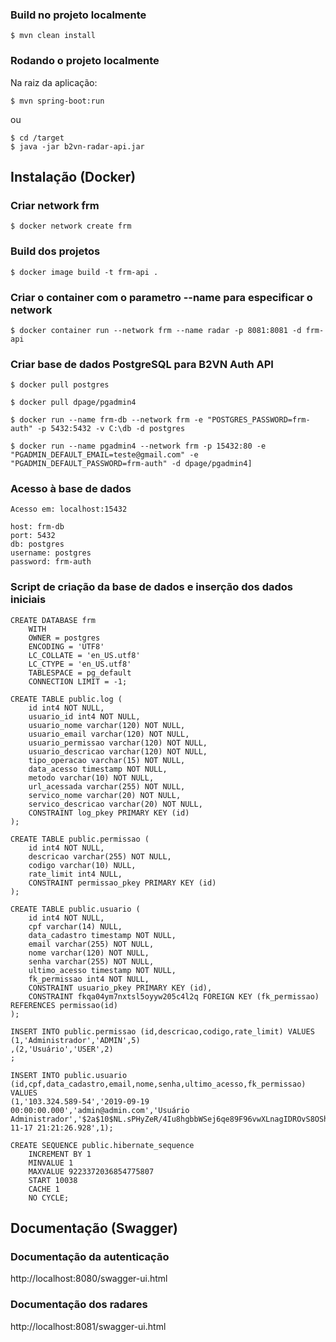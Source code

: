 
    
### Build no projeto localmente

    $ mvn clean install

### Rodando o projeto localmente

Na raiz da aplicação: 

    $ mvn spring-boot:run

ou

    $ cd /target
    $ java -jar b2vn-radar-api.jar



## Instalação (Docker)


###  Criar network frm
    $ docker network create frm

### Build dos projetos
 
    $ docker image build -t frm-api .


### Criar o container com o parametro --name para especificar o network

    $ docker container run --network frm --name radar -p 8081:8081 -d frm-api
   



### Criar base de dados PostgreSQL para B2VN Auth API

    $ docker pull postgres

    $ docker pull dpage/pgadmin4

    $ docker run --name frm-db --network frm -e "POSTGRES_PASSWORD=frm-auth" -p 5432:5432 -v C:\db -d postgres

    $ docker run --name pgadmin4 --network frm -p 15432:80 -e "PGADMIN_DEFAULT_EMAIL=teste@gmail.com" -e "PGADMIN_DEFAULT_PASSWORD=frm-auth" -d dpage/pgadmin4]
    
### Acesso à base de dados

    Acesso em: localhost:15432

    host: frm-db
    port: 5432
    db: postgres
    username: postgres
    password: frm-auth

### Script de criação da base de dados e inserção dos dados iniciais

    CREATE DATABASE frm
        WITH 
        OWNER = postgres
        ENCODING = 'UTF8'
        LC_COLLATE = 'en_US.utf8'
        LC_CTYPE = 'en_US.utf8'
        TABLESPACE = pg_default
        CONNECTION LIMIT = -1;

    CREATE TABLE public.log (
        id int4 NOT NULL,
        usuario_id int4 NOT NULL,
        usuario_nome varchar(120) NOT NULL,
        usuario_email varchar(120) NOT NULL,
        usuario_permissao varchar(120) NOT NULL,
        usuario_descricao varchar(120) NOT NULL,
        tipo_operacao varchar(15) NOT NULL,
        data_acesso timestamp NOT NULL,
        metodo varchar(10) NOT NULL,
        url_acessada varchar(255) NOT NULL,
        servico_nome varchar(20) NOT NULL,
        servico_descricao varchar(20) NOT NULL,
        CONSTRAINT log_pkey PRIMARY KEY (id)
    );

    CREATE TABLE public.permissao (
        id int4 NOT NULL,
        descricao varchar(255) NOT NULL,
        codigo varchar(10) NULL,
        rate_limit int4 NULL,
        CONSTRAINT permissao_pkey PRIMARY KEY (id)
    );

    CREATE TABLE public.usuario (
        id int4 NOT NULL,
        cpf varchar(14) NULL,
        data_cadastro timestamp NOT NULL,
        email varchar(255) NOT NULL,
        nome varchar(120) NOT NULL,
        senha varchar(255) NOT NULL,
        ultimo_acesso timestamp NOT NULL,
        fk_permissao int4 NOT NULL,
        CONSTRAINT usuario_pkey PRIMARY KEY (id),
        CONSTRAINT fkqa04ym7nxtsl5oyyw205c4l2q FOREIGN KEY (fk_permissao) REFERENCES permissao(id)
    );

    INSERT INTO public.permissao (id,descricao,codigo,rate_limit) VALUES 
    (1,'Administrador','ADMIN',5)
    ,(2,'Usuário','USER',2)
    ;

    INSERT INTO public.usuario (id,cpf,data_cadastro,email,nome,senha,ultimo_acesso,fk_permissao) VALUES 
    (1,'103.324.589-54','2019-09-19 00:00:00.000','admin@admin.com','Usuário Administrador','$2a$10$NL.sPHyZeR/4Iu8hgbbWSej6qe89F96vwXLnagIDROvS8OShM5ase','2019-11-17 21:21:26.928',1);

    CREATE SEQUENCE public.hibernate_sequence
        INCREMENT BY 1
        MINVALUE 1
        MAXVALUE 9223372036854775807
        START 10038
        CACHE 1
        NO CYCLE;



## Documentação (Swagger)

### Documentação da autenticação
http://localhost:8080/swagger-ui.html

### Documentação dos radares
http://localhost:8081/swagger-ui.html


